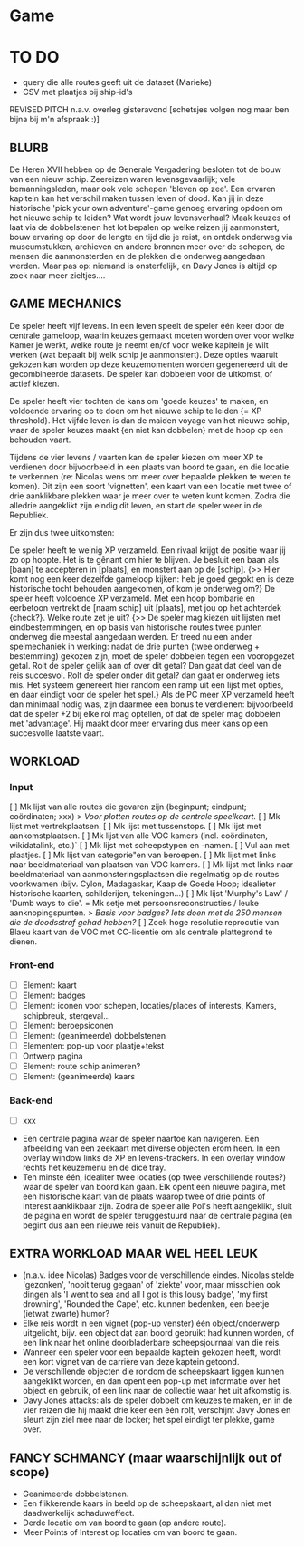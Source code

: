 # Game

# TO DO

- query die alle routes geeft uit de dataset (Marieke)
- CSV met plaatjes bij ship-id's



REVISED PITCH n.a.v. overleg gisteravond [schetsjes volgen nog maar ben bijna bij m'n afspraak :)]

## BLURB
De Heren XVII hebben op de Generale Vergadering besloten tot de bouw van een nieuw schip. Zeereizen waren levensgevaarlijk; vele bemanningsleden, maar ook vele schepen 'bleven op zee'. Een ervaren kapitein kan het verschil maken tussen leven of dood. Kan jij in deze historische 'pick your own adventure'-game genoeg ervaring opdoen om het nieuwe schip te leiden? Wat wordt jouw levensverhaal? Maak keuzes of laat via de dobbelstenen het lot bepalen op welke reizen jij aanmonstert, bouw ervaring op door de lengte en tijd die je reist, en ontdek onderweg via museumstukken, archieven en andere bronnen meer over de schepen, de mensen die aanmonsterden en de plekken die onderweg aangedaan werden. Maar pas op: niemand is onsterfelijk, en Davy Jones is altijd op zoek naar meer zieltjes....

## GAME MECHANICS
De speler heeft vijf levens. In een leven speelt de speler één keer door de centrale gameloop, waarin keuzes gemaakt moeten worden over voor welke Kamer je werkt, welke route je neemt en/of voor welke kapitein je wilt werken (wat bepaalt bij welk schip je aanmonstert). Deze opties waaruit gekozen kan worden op deze keuzemomenten worden gegenereerd uit de gecombineerde datasets. De speler kan dobbelen voor de uitkomst, of actief kiezen.

De speler heeft vier tochten de kans om 'goede keuzes' te maken, en voldoende ervaring op te doen om het nieuwe schip te leiden {= XP threshold}. Het vijfde leven is dan de maiden voyage van het nieuwe schip, waar de speler keuzes maakt {en niet kan dobbelen} met de hoop op een behouden vaart.

Tijdens de vier levens / vaarten kan de speler kiezen om meer XP te verdienen door bijvoorbeeld in een plaats van boord te gaan, en die locatie te verkennen (re: Nicolas wens om meer over bepaalde plekken te weten te komen). Dit zijn een soort 'vignetten', een kaart van een locatie met twee of drie aanklikbare plekken waar je meer over te weten kunt komen. Zodra die alledrie aangeklikt zijn eindig dit leven, en start de speler weer in de Republiek.

Er zijn dus twee uitkomsten:

De speler heeft te weinig XP verzameld. Een rivaal krijgt de positie waar jij zo op hoopte. Het is te gênant om hier te blijven. Je besluit een baan als [baan] te accepteren in [plaats], en monstert aan op de [schip]. {>> Hier komt nog een keer dezelfde gameloop kijken: heb je goed gegokt en is deze historische tocht behouden aangekomen, of kom je onderweg om?}
De speler heeft voldoende XP verzameld. Met een hoop bombarie en eerbetoon vertrekt de [naam schip] uit [plaats], met jou op het achterdek {check?}. Welke route zet je uit? {>> De speler mag kiezen uit lijsten met eindbestemmingen, en op basis van historische routes twee punten onderweg die meestal aangedaan werden. Er treed nu een ander spelmechaniek in werking: nadat de drie punten (twee onderweg + bestemming) gekozen zijn, moet de speler dobbelen tegen een vooropgezet getal. Rolt de speler gelijk aan of over dit getal? Dan gaat dat deel van de reis succesvol. Rolt de speler onder dit getal? dan gaat er onderweg iets mis. Het systeem genereert hier random een ramp uit een lijst met opties, en daar eindigt voor de speler het spel.} Als de PC meer XP verzameld heeft dan minimaal nodig was, zijn daarmee een bonus te verdienen: bijvoorbeeld dat de speler +2 bij elke rol mag optellen, of dat de speler mag dobbelen met 'advantage'. Hij maakt door meer ervaring dus meer kans op een succesvolle laatste vaart.

## WORKLOAD

### Input
[ ] Mk lijst van alle routes die gevaren zijn (beginpunt; eindpunt; coördinaten; xxx) > _Voor plotten routes op de centrale speelkaart._
  [ ] Mk lijst met vertrekplaatsen.
  [ ] Mk lijst met tussenstops.
  [ ] Mk lijst met aankomstplaatsen.
[ ] Mk lijst van alle VOC kamers (incl. coördinaten, wikidatalink, etc.)`
[ ] Mk lijst met scheepstypen en -namen.
  [ ] Vul aan met plaatjes.
[ ] Mk lijst van categorie"en van beroepen.
[ ] Mk lijst met links naar beeldmateriaal van plaatsen van VOC kamers.
[ ] Mk lijst met links naar beeldmateriaal van aanmonsteringsplaatsen die regelmatig op de routes voorkwamen (bijv. Cylon, Madagaskar, Kaap de Goede Hoop; idealieter historische kaarten, schilderijen, tekeningen...)
[ ] Mk lijst 'Murphy's Law' / 'Dumb ways to die'. = Mk setje met persoonsreconstructies / leuke aanknopingspunten. > _Basis voor badges? Iets doen met de 250 mensen die de doodsstraf gehad hebben?_
[ ] Zoek hoge resolutie reprocutie van Blaeu kaart van de VOC met CC-licentie om als centrale plattegrond te dienen.

### Front-end
- [ ] Element: kaart
- [ ] Element: badges
- [ ] Element: iconen voor schepen, locaties/places of interests, Kamers, schipbreuk, stergeval...
- [ ] Element: beroepsiconen
- [ ] Element: (geanimeerde) dobbelstenen
- [ ] Elementen: pop-up voor plaatje+tekst
- [ ] Ontwerp pagina
- [ ] Element: route schip animeren?
- [ ] Element: (geanimeerde) kaars

### Back-end
- [ ] xxx


- Een centrale pagina waar de speler naartoe kan navigeren. Eén afbeelding van een zeekaart met diverse objecten erom heen. In een overlay window links de XP en levens-trackers. In een overlay window rechts het keuzemenu en de dice tray.
- Ten minste één, idealiter twee locaties (op twee verschillende routes?) waar de speler van boord kan gaan. Elk opent een nieuwe pagina, met een historische kaart van de plaats waarop twee of drie points of interest aanklikbaar zijn. Zodra de speler alle PoI's heeft aangeklikt, sluit de pagina en wordt de speler teruggestuurd naar de centrale pagina (en begint dus aan een nieuwe reis
vanuit de Republiek).

## EXTRA WORKLOAD MAAR WEL HEEL LEUK

- (n.a.v. idee Nicolas) Badges voor de verschillende eindes. Nicolas stelde 'gezonken', 'nooit terug gegaan' of 'ziekte' voor, maar misschien ook dingen als 'I went to sea and all I got is this lousy badge', 'my first drowning', 'Rounded the Cape', etc. kunnen bedenken, een beetje (ietwat zwarte) humor?
- Elke reis wordt in een vignet (pop-up venster) één object/onderwerp uitgelicht, bijv. een object dat aan boord gebruikt had kunnen worden, of een link naar het online doorbladerbare scheepsjournaal van die reis.
- Wanneer een speler voor een bepaalde kaptein gekozen heeft, wordt een kort vignet van de carrière van deze kaptein getoond.
- De verschillende objecten die rondom de scheepskaart liggen kunnen aangeklikt worden, en dan opent een pop-up met informatie over het object en gebruik, of een link naar de collectie waar het uit afkomstig is.
- Davy Jones attacks: als de speler dobbelt om keuzes te maken, en in de vier reizen die hij maakt drie keer een één rolt, verschijnt Javy Jones en sleurt zijn ziel mee naar de locker; het spel eindigt ter plekke, game over.


## FANCY SCHMANCY (maar waarschijnlijk out of scope)

- Geanimeerde dobbelstenen.
- Een flikkerende kaars in beeld op de scheepskaart, al dan niet met daadwerkelijk schaduweffect.
- Derde locatie om van boord te gaan (op andere route).
- Meer Points of Interest op locaties om van boord te gaan.
